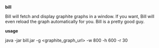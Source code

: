 **bill**

Bill will fetch and display graphite graphs in a window.  If you want, Bill will even reload the graph automatically for you. Bill is a pretty good guy.

**usage**

java -jar bill.jar -g <graphite_graph_url> -w 800 -h 600 -r 30



